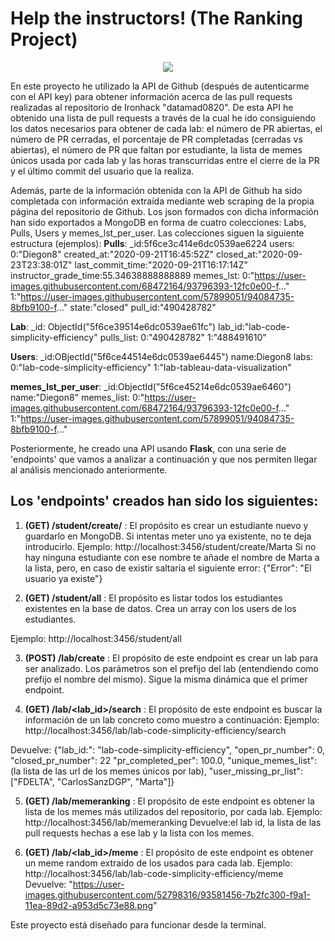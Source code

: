 # Help the instructors! (The Ranking Project)

<p align="center">
  <img src="https://encrypted-tbn0.gstatic.com/images?q=tbn%3AANd9GcSKGcxVkIwmU7eOyh27S0Jre8LHj3Morb1hTg&usqp=CAU">
</p>

En este proyecto he utilizado la API de Github (después de autenticarme con el API key) para obtener información acerca de las pull requests realizadas al repositorio de Ironhack "datamad0820".
De esta API he obtenido una lista de pull requests a través de la cual he ido consiguiendo los datos necesarios para obtener de cada lab:
el número de PR abiertas, el número de PR cerradas, el porcentaje de PR completadas (cerradas vs abiertas), el número de PR que faltan por estudiante, la lista de memes únicos usada por cada lab y las horas transcurridas entre el cierre de la PR y el último commit del usuario que la realiza. 

Además, parte de la información obtenida con la API de Github ha sido completada con información extraída mediante web scraping de la propia página del repositorio de Github. Los json formados con dicha información han sido exportados a MongoDB en forma de cuatro colecciones: Labs, Pulls, Users y memes_lst_per_user.
Las colecciones siguen la siguiente estructura (ejemplos): 
**Pulls**:
_id:5f6ce3c414e6dc0539ae6224
users: 
0:"Diegon8"
created_at:"2020-09-21T16:45:52Z"
closed_at:"2020-09-23T23:38:01Z"
last_commit_time:"2020-09-21T16:17:14Z"
instructor_grade_time:55.34638888888889
memes_lst: 
0:"https://user-images.githubusercontent.com/68472164/93796393-12fc0e00-f..."
1:"https://user-images.githubusercontent.com/57899051/94084735-8bfb9100-f..."
state:"closed"
pull_id:"490428782"

**Lab**:
_id: ObjectId("5f6ce39514e6dc0539ae61fc")
lab_id:"lab-code-simplicity-efficiency"
pulls_list:
0:"490428782"
1:"488491610"

**Users**:
_id:OBjectId("5f6ce44514e6dc0539ae6445")
name:Diegon8
labs: 
0:"lab-code-simplicity-efficiency"
1:"lab-tableau-data-visualization"

**memes_lst_per_user**:
_id:ObjectId("5f6ce45214e6dc0539ae6460")
name:"Diegon8"
memes_list:
0:"https://user-images.githubusercontent.com/68472164/93796393-12fc0e00-f..."
1:"https://user-images.githubusercontent.com/57899051/94084735-8bfb9100-f..."



Posteriormente, he creado una API usando **Flask**, con una serie de 'endpoints' que vamos a analizar a continuación y que nos permiten llegar al análisis mencionado anteriormente.

## Los 'endpoints' creados han sido los siguientes:

1. **(GET) /student/create/<studentname>** : El propósito es crear un estudiante nuevo y guardarlo en MongoDB. Si intentas meter uno ya existente, no te deja introducirlo.
 Ejemplo: 
  http://localhost:3456/student/create/Marta
  Si no hay ninguna estudiante con ese nombre te añade el nombre de Marta a la lista, pero, en caso de existir saltaría el siguiente error:
  {"Error": "El usuario ya existe"}
 
2. **(GET) /student/all** : El propósito es listar todos los estudiantes existentes en la base de datos. Crea un array con los users de los estudiantes.

Ejemplo: 
  http://localhost:3456/student/all
  
3. **(POST) /lab/create** : El propósito de este endpoint es crear un lab para ser analizado. Los parámetros son el prefijo del lab (entendiendo como prefijo el nombre del mismo). Sigue la misma dinámica que el primer endpoint.

4. **(GET) /lab/<lab_id>/search** : El propósito de este endpoint es buscar la información de un lab concreto como muestro a continuación:
Ejemplo: 
http://localhost:3456/lab/lab-code-simplicity-efficiency/search

  Devuelve: 
  {"lab_id:": "lab-code-simplicity-efficiency", "open_pr_number": 0, "closed_pr_number": 22 "pr_completed_per": 100.0, "unique_memes_list": (la lista de las url de los memes únicos por lab), "user_missing_pr_list": ["FDELTA", "CarlosSanzDGP", "Marta"]}
 
5. **(GET) /lab/memeranking** : El propósito de este endpoint es obtener la lista de los memes más utilizados del repositorio, por cada lab.
Ejemplo: http://localhost:3456/lab/memeranking
Devuelve:el lab id, la lista de las pull requests hechas a ese lab y la lista con los memes.

6. **(GET) /lab/<lab_id>/meme** : El propósito de este endpoint es obtener un meme random extraído de los usados para cada lab.
Ejemplo: 
http://localhost:3456/lab/lab-code-simplicity-efficiency/meme
Devuelve:
"https://user-images.githubusercontent.com/52798316/93581456-7b2fc300-f9a1-11ea-89d2-a953d5c73e88.png"

Este proyecto está diseñado para funcionar desde la terminal.